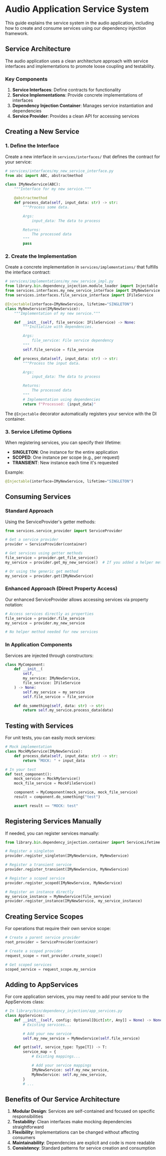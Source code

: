 # Audio Application Service System

This guide explains the service system in the audio application, including how to create and consume services using our dependency injection framework.

## Service Architecture

The audio application uses a clean architecture approach with service interfaces and implementations to promote loose coupling and testability.

### Key Components

1. **Service Interfaces**: Define contracts for functionality
2. **Service Implementations**: Provide concrete implementations of interfaces
3. **Dependency Injection Container**: Manages service instantiation and dependencies
4. **Service Provider**: Provides a clean API for accessing services

## Creating a New Service

### 1. Define the Interface

Create a new interface in `services/interfaces/` that defines the contract for your service:

```python
# services/interfaces/my_new_service_interface.py
from abc import ABC, abstractmethod

class IMyNewService(ABC):
    """Interface for my new service."""

    @abstractmethod
    def process_data(self, input_data: str) -> str:
        """Process some data.

        Args:
            input_data: The data to process

        Returns:
            The processed data
        """
        pass
```

### 2. Create the Implementation

Create a concrete implementation in `services/implementations/` that fulfills the interface contract:

```python
# services/implementations/my_new_service_impl.py
from library.bin.dependency_injection.module_loader import Injectable
from services.interfaces.my_new_service_interface import IMyNewService
from services.interfaces.file_service_interface import IFileService

@Injectable(interface=IMyNewService, lifetime="SINGLETON")
class MyNewService(IMyNewService):
    """Implementation of my new service."""

    def __init__(self, file_service: IFileService) -> None:
        """Initialize with dependencies.

        Args:
            file_service: File service dependency
        """
        self.file_service = file_service

    def process_data(self, input_data: str) -> str:
        """Process the input data.

        Args:
            input_data: The data to process

        Returns:
            The processed data
        """
        # Implementation using dependencies
        return f"Processed: {input_data}"
```

The `@Injectable` decorator automatically registers your service with the DI container.

### 3. Service Lifetime Options

When registering services, you can specify their lifetime:

- **SINGLETON**: One instance for the entire application
- **SCOPED**: One instance per scope (e.g., per request)
- **TRANSIENT**: New instance each time it's requested

Example:
```python
@Injectable(interface=IMyNewService, lifetime="SINGLETON")
```

## Consuming Services

### Standard Approach

Using the ServiceProvider's getter methods:

```python
from services.service_provider import ServiceProvider

# Get a service provider
provider = ServiceProvider(container)

# Get services using getter methods
file_service = provider.get_file_service()
my_service = provider.get_my_new_service()  # If you added a helper method

# Or using the generic get method
my_service = provider.get(IMyNewService)
```

### Enhanced Approach (Direct Property Access)

Our enhanced ServiceProvider allows accessing services via property notation:

```python
# Access services directly as properties
file_service = provider.file_service
my_service = provider.my_new_service

# No helper method needed for new services
```

### In Application Components

Services are injected through constructors:

```python
class MyComponent:
    def __init__(
        self,
        my_service: IMyNewService,
        file_service: IFileService
    ) -> None:
        self.my_service = my_service
        self.file_service = file_service

    def do_something(self, data: str) -> str:
        return self.my_service.process_data(data)
```

## Testing with Services

For unit tests, you can easily mock services:

```python
# Mock implementation
class MockMyService(IMyNewService):
    def process_data(self, input_data: str) -> str:
        return "MOCK: " + input_data

# In your test
def test_component():
    mock_service = MockMyService()
    mock_file_service = MockFileService()

    component = MyComponent(mock_service, mock_file_service)
    result = component.do_something("test")

    assert result == "MOCK: test"
```

## Registering Services Manually

If needed, you can register services manually:

```python
from library.bin.dependency_injection.container import ServiceLifetime

# Register a singleton
provider.register_singleton(IMyNewService, MyNewService)

# Register a transient service
provider.register_transient(IMyNewService, MyNewService)

# Register a scoped service
provider.register_scoped(IMyNewService, MyNewService)

# Register an instance directly
my_service_instance = MyNewService(file_service)
provider.register_instance(IMyNewService, my_service_instance)
```

## Creating Service Scopes

For operations that require their own service scope:

```python
# Create a parent service provider
root_provider = ServiceProvider(container)

# Create a scoped provider
request_scope = root_provider.create_scope()

# Get scoped services
scoped_service = request_scope.my_service
```

## Adding to AppServices

For core application services, you may need to add your service to the AppServices class:

```python
# In library/bin/dependency_injection/app_services.py
class AppServices:
    def __init__(self, config: Optional[Dict[str, Any]] = None) -> None:
        # Existing services...

        # Add your new service
        self.my_new_service = MyNewService(self.file_service)

    def get(self, service_type: Type[T]) -> T:
        service_map = {
            # Existing mappings...

            # Add your service mappings
            IMyNewService: self.my_new_service,
            MyNewService: self.my_new_service,
        }
        # ...
```

## Benefits of Our Service Architecture

1. **Modular Design**: Services are self-contained and focused on specific responsibilities
2. **Testability**: Clean interfaces make mocking dependencies straightforward
3. **Flexibility**: Implementations can be changed without affecting consumers
4. **Maintainability**: Dependencies are explicit and code is more readable
5. **Consistency**: Standard patterns for service creation and consumption
